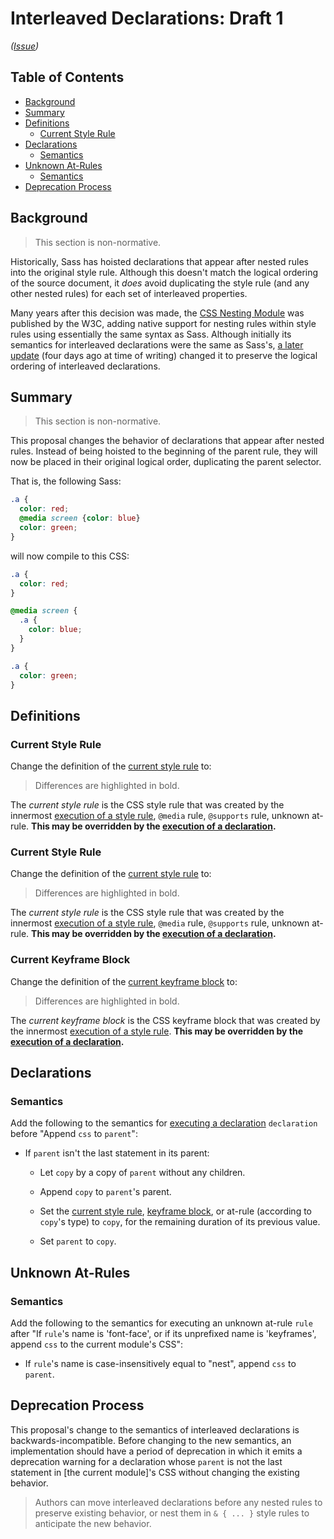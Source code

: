 # Interleaved Declarations: Draft 1

*([Issue](https://github.com/sass/sass/issues/3846))*

## Table of Contents

* [Background](#background)
* [Summary](#summary)
* [Definitions](#definitions)
  * [Current Style Rule](#current-style-rule)
* [Declarations](#declarations)
  * [Semantics](#semantics)
* [Unknown At-Rules](#unknown-at-rules)
  * [Semantics](#semantics-1)
* [Deprecation Process](#deprecation-process)

## Background

> This section is non-normative.

Historically, Sass has hoisted declarations that appear after nested rules into
the original style rule. Although this doesn't match the logical ordering of the
source document, it *does* avoid duplicating the style rule (and any other
nested rules) for each set of interleaved properties.

Many years after this decision was made, the [CSS Nesting Module] was published
by the W3C, adding native support for nesting rules within style rules using
essentially the same syntax as Sass. Although initially its semantics for
interleaved declarations were the same as Sass's, [a later update] (four days
ago at time of writing) changed it to preserve the logical ordering of
interleaved declarations.

[CSS Nesting Module]: https://drafts.csswg.org/css-nesting/
[a later update]: https://github.com/w3c/csswg-drafts/commit/e5547b96f5de6fb5a68d050f42d562c448b99d0b

## Summary

> This section is non-normative.

This proposal changes the behavior of declarations that appear after nested
rules. Instead of being hoisted to the beginning of the parent rule, they will
now be placed in their original logical order, duplicating the parent selector.

That is, the following Sass:

```scss
.a {
  color: red;
  @media screen {color: blue}
  color: green;
}
```

will now compile to this CSS:

```scss
.a {
  color: red;
}

@media screen {
  .a {
    color: blue;
  }
}

.a {
  color: green;
}
```

## Definitions

### Current Style Rule

Change the definition of the [current style rule][old] to:

[old]: ../spec/style-rules.md#current-style-rule

> Differences are highlighted in bold.

The *current style rule* is the CSS style rule that was created by the innermost
[execution of a style rule], `@media` rule, `@supports` rule, unknown at-rule.
**This may be overridden by the [execution of a declaration].**

[execution of a style rule]: ../spec/style-rules.md#semantics
[execution of a declaration]: #semantics

### Current Style Rule

Change the definition of the [current style rule][old style] to:

[old style]: ../spec/style-rules.md#current-style-rule

> Differences are highlighted in bold.

The *current style rule* is the CSS style rule that was created by the innermost
[execution of a style rule], `@media` rule, `@supports` rule, unknown at-rule.
**This may be overridden by the [execution of a declaration].**

[execution of a style rule]: ../spec/style-rules.md#semantics
[execution of a declaration]: #semantics

### Current Keyframe Block

Change the definition of the [current keyframe block][old keyframe] to:

[old keyframe]: ../spec/style-rules.md#current-keyframe-block

> Differences are highlighted in bold.

The *current keyframe block* is the CSS keyframe block that was created by the
innermost [execution of a style rule]. **This may be overridden by the
[execution of a declaration].**

## Declarations

### Semantics

Add the following to the semantics for [executing a declaration] `declaration`
before "Append `css` to `parent`":

[executing a declaration]: ../spec/declarations.md#semantics

* If `parent` isn't the last statement in its parent:

  * Let `copy` by a copy of `parent` without any children.

  * Append `copy` to `parent`'s parent.

  * Set the [current style rule], [keyframe block], or at-rule (according to
    `copy`'s type) to `copy`, for the remaining duration of its previous value.

  * Set `parent` to `copy`.

[current style rule]: #current-style-rule
[keyframe block]: #current-keyframe-block

## Unknown At-Rules

### Semantics

Add the following to the semantics for executing an unknown at-rule `rule` after
"If `rule`'s name is 'font-face', or if its unprefixed name is 'keyframes',
append `css` to the current module's CSS":

* If `rule`'s name is case-insensitively equal to "nest", append `css` to
  `parent`.

## Deprecation Process

This proposal's change to the semantics of interleaved declarations is
backwards-incompatible. Before changing to the new semantics, an implementation
should have a period of deprecation in which it emits a deprecation warning for
a declaration whose `parent` is not the last statement in [the current module]'s
CSS without changing the existing behavior.

> Authors can move interleaved declarations before any nested rules to preserve
> existing behavior, or nest them in `& { ... }` style rules to anticipate the
> new behavior.
